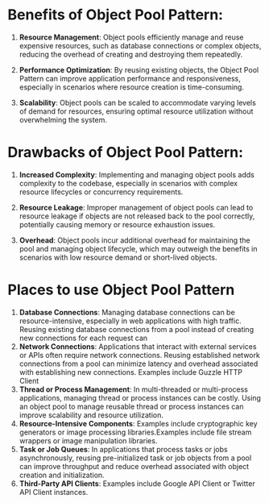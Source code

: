# Benefits of Object Pool Pattern:
1. <b>Resource Management</b>: Object pools efficiently manage and reuse expensive resources, such as database connections or complex objects, reducing the overhead of creating and destroying them repeatedly.
 
2. <b>Performance Optimization</b>: By reusing existing objects, the Object Pool Pattern can improve application performance and responsiveness, especially in scenarios where resource creation is time-consuming.
 
3. <b>Scalability</b>: Object pools can be scaled to accommodate varying levels of demand for resources, ensuring optimal resource utilization without overwhelming the system.

# Drawbacks of Object Pool Pattern:
1. <b>Increased Complexity</b>: Implementing and managing object pools adds complexity to the codebase, especially in scenarios with complex resource lifecycles or concurrency requirements.

2. <b>Resource Leakage</b>: Improper management of object pools can lead to resource leakage if objects are not released back to the pool correctly, potentially causing memory or resource exhaustion issues.

3. <b>Overhead</b>: Object pools incur additional overhead for maintaining the pool and managing object lifecycle, which may outweigh the benefits in scenarios with low resource demand or short-lived objects.

# Places to use  Object Pool Pattern
1. **Database Connections**: Managing database connections can be resource-intensive, especially in web applications with high traffic. Reusing existing database connections from a pool instead of creating new connections for each request can
2. **Network Connections**: Applications that interact with external services or APIs often require network connections. Reusing established network connections from a pool can minimize latency and overhead associated with establishing new connections. Examples include Guzzle HTTP Client
3. **Thread or Process Management**: In multi-threaded or multi-process applications, managing thread or process instances can be costly. Using an object pool to manage reusable thread or process instances can improve scalability and resource utilization.
4. **Resource-Intensive Components**: Examples include cryptographic key generators or image processing libraries.Examples include file stream wrappers or image manipulation libraries.
5. **Task or Job Queues**: In applications that process tasks or jobs asynchronously, reusing pre-initialized task or job objects from a pool can improve throughput and reduce overhead associated with object creation and initialization.
6. **Third-Party API Clients**: Examples include Google API Client or Twitter API Client instances.